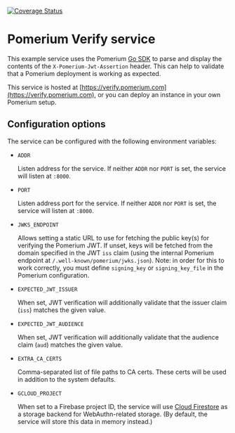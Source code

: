 [![Coverage Status](https://coveralls.io/repos/github/pomerium/verify/badge.svg)](https://coveralls.io/github/pomerium/verify)

# Pomerium Verify service

This example service uses the Pomerium
[Go SDK](https://github.com/pomerium/sdk-go) to parse and display the contents
of the `X-Pomerium-Jwt-Assertion` header. This can help to validate that a
Pomerium deployment is working as expected.

This service is hosted at
[https://verify.pomerium.com](https://verify.pomerium.com), or you can deploy
an instance in your own Pomerium setup.

## Configuration options

The service can be configured with the following environment variables:

- `ADDR`

  Listen address for the service. If neither `ADDR` nor `PORT` is set, the
service will listen at `:8000`.

- `PORT`

  Listen address port for the service. If neither `ADDR` nor `PORT` is set, the
service will listen at `:8000`.

- `JWKS_ENDPOINT`

  Allows setting a static URL to use for fetching the public key(s) for
verifying the Pomerium JWT. If unset, keys will be fetched from the domain
specified in the JWT `iss` claim (using the internal Pomerium endpoint at
`/.well-known/pomerium/jwks.json`). Note: in order for this to work correctly,
you must define `signing_key` or `signing_key_file` in the Pomerium
configuration.

- `EXPECTED_JWT_ISSUER`

  When set, JWT verification will additionally validate that the issuer claim
(`iss`) matches the given value.

- `EXPECTED_JWT_AUDIENCE`

  When set, JWT verification will additionally validate that the audience claim
(`aud`) matches the given value.

- `EXTRA_CA_CERTS`

  Comma-separated list of file paths to CA certs. These certs will be used in
addition to the system defaults.

- `GCLOUD_PROJECT`

  When set to a Firebase project ID, the service will use [Cloud
Firestore](https://firebase.google.com/docs/firestore) as a storage backend for
WebAuthn-related storage. (By default, the service will store this data in
memory instead.)
